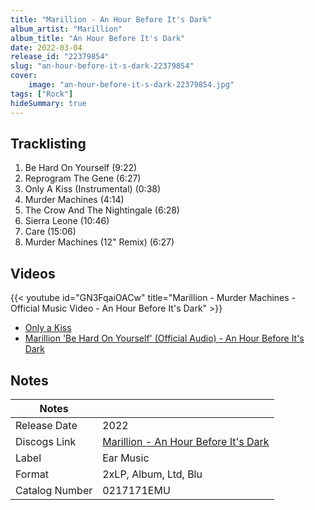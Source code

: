 ```yaml
---
title: "Marillion - An Hour Before It's Dark"
album_artist: "Marillion"
album_title: "An Hour Before It's Dark"
date: 2022-03-04
release_id: "22379854"
slug: "an-hour-before-it-s-dark-22379854"
cover:
    image: "an-hour-before-it-s-dark-22379854.jpg"
tags: ["Rock"]
hideSummary: true
---
```


## Tracklisting
1. Be Hard On Yourself (9:22)
2. Reprogram The Gene (6:27)
3. Only A Kiss (Instrumental) (0:38)
4. Murder Machines (4:14)
5. The Crow And The Nightingale (6:28)
6. Sierra Leone (10:46)
7. Care (15:06)
8. Murder Machines (12" Remix) (6:27)

## Videos
{{< youtube id="GN3FqaiOACw" title="Marillion - Murder Machines - Official Music Video - An Hour Before It's Dark" >}}
- [Only a Kiss](https://www.youtube.com/watch?v=shzPzmf7jAg)
- [Marillion 'Be Hard On Yourself' (Official Audio) - An Hour Before It's Dark](https://www.youtube.com/watch?v=v4VfrnTvm9Y)

## Notes

| Notes          |             |
| ---------------| ----------- |
| Release Date   | 2022 |
| Discogs Link   | [Marillion - An Hour Before It's Dark](https://www.discogs.com/release/22379854) |
| Label          | Ear Music |
| Format         | 2xLP, Album, Ltd, Blu |
| Catalog Number | 0217171EMU |

